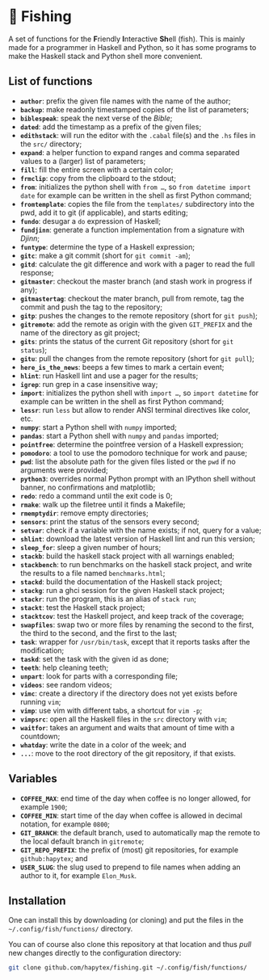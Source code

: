 # 🎣 Fishing

A set of functions for the **F**riendly **I**nteractive **Sh**ell (fish). This is mainly made for a programmer in Haskell and Python, so it has some programs to make the Haskell stack and Python shell more convenient.

## List of functions

 - **`author`**: prefix the given file names with the name of the author;
 - **`backup`**: make readonly timestamped copies of the list of parameters;
 - **`biblespeak`**: speak the next verse of the *Bible*;
 - **`dated`**: add the timestamp as a prefix of the given files;
 - **`edithstack`**: will run the editor with the `.cabal` file(s) and the `.hs` files in the `src/` directory;
 - **`expand`**: a helper function to expand ranges and comma separated values to a (larger) list of parameters;
 - **`fill`**: fill the entire screen with a certain color;
 - **`frmclip`**: copy from the clipboard to the stdout;
 - **`from`**: initializes the python shell with `from …`, so `from datetime import date` for example can be written in the shell as first Python command;
 - **`fromtemplate`**: copies the file from the `templates/` subdirectory into the pwd, add it to git (if applicable), and starts editing;
 - **`fundo`**: desugar a `do` expression of Haskell;
 - **`fundjinn`**: generate a function implementation from a signature with *Djinn*;
 - **`funtype`**: determine the type of a Haskell expression;
 - **`gitc`**: make a git commit (short for `git commit -am`);
 - **`gitd`**: calculate the git difference and work with a pager to read the full response;
 - **`gitmaster`**: checkout the master branch (and stash work in progress if any);
 - **`gitmastertag`**: checkout the mater branch, pull from remote, tag the commit and push the tag to the repository;
 - **`gitp`**: pushes the changes to the remote repository (short for `git push`);
 - **`gitremote`**: add the remote as origin with the given `GIT_PREFIX` and the name of the directory as git project;
 - **`gits`**: prints the status of the current Git repository (short for `git status`);
 - **`gitu`**: pull the changes from the remote repository (short for `git pull`);
 - **`here_is_the_news`**: beeps a few times to mark a certain event;
 - **`hlint`**: run Haskell lint and use a pager for the results;
 - **`igrep`**: run grep in a case insensitive way;
 - **`import`**: initializes the python shell with `import …`, so `import datetime` for example can be written in the shell as first Python command;
 - **`lessr`**: run `less` but allow to render ANSI terminal directives like color, etc.
 - **`numpy`**: start a Python shell with `numpy` imported;
 - **`pandas`**: start a Python shell with `numpy` and `pandas` imported;
 - **`pointfree`**: determine the pointfree version of a Haskell expression;
 - **`pomodoro`**: a tool to use the pomodoro technique for work and pause;
 - **`pwd`**: list the absolute path for the given files listed or the `pwd` if no arguments were provided;
 - **`python3`**: overrides normal Python prompt with an IPython shell without banner, no confirmations and matplotlib;
 - **`redo`**: redo a command until the exit code is 0;
 - **`rmake`**: walk up the filetree until it finds a Makefile;
 - **`rmemptydir`**: remove empty directories;
 - **`sensors`**: print the status of the sensors every second;
 - **`setvar`**: check if a variable with the name exists; if not, query for a value;
 - **`shlint`**: download the latest version of Haskell lint and run this version;
 - **`sleep_for`**: sleep a given number of hours;
 - **`stackb`**: build the haskell stack project with all warnings enabled;
 - **`stackbench`**: to run benchmarks on the haskell stack project, and write the results to a file named `benchmarks.html`;
 - **`stackd`**: build the documentation of the Haskell stack project;
 - **`stackg`**: run a ghci session for the given Haskell stack project;
 - **`stackr`**: run the program, this is an alias of `stack run`;
 - **`stackt`**: test the Haskell stack project;
 - **`stacktcov`**: test the Haskell project, and keep track of the coverage;
 - **`swapfiles`**: swap two or more files by renaming the second to the first, the third to the second, and the first to the last;
 - **`task`**: wrapper for `/usr/bin/task`, except that it reports tasks after the modification;
 - **`taskd`**: set the task with the given id as done;
 - **`teeth`**: help cleaning teeth;
 - **`unpart`**: look for parts with a corresponding file;
 - **`videos`**: see random videos;
 - **`vimc`**: create a directory if the directory does not yet exists before running `vim`;
 - **`vimp`**: use vim with different tabs, a shortcut for `vim -p`;
 - **`vimpsrc`**: open all the Haskell files in the `src` directory with `vim`;
 - **`waitfor`**: takes an argument and waits that amount of time with a countdown;
 - **`whatday`**: write the date in a color of the week; and
 - **`...`**: move to the root directory of the git repository, if that exists.

## Variables

 - **`COFFEE_MAX`**: end time of the day when coffee is no longer allowed, for example `1900`;
 - **`COFFEE_MIN`**: start time of the day when coffee is allowed in decimal notation, for example `0800`;
 - **`GIT_BRANCH`**: the default branch, used to automatically map the remote to the local default branch in `gitremote`;
 - **`GIT_REPO_PREFIX`**: the prefix of (most) git repositories, for example `github:hapytex`; and
 - **`USER_SLUG`**: the slug used to prepend to file names when adding an author to it, for example `Elon_Musk`.

## Installation

One can install this by downloading (or cloning) and put the files in the `~/.config/fish/functions/`
directory.

You can of course also clone this repository at that location and thus *pull* new changes directly to the configuration directory:

```bash
git clone github.com/hapytex/fishing.git ~/.config/fish/functions/
```
